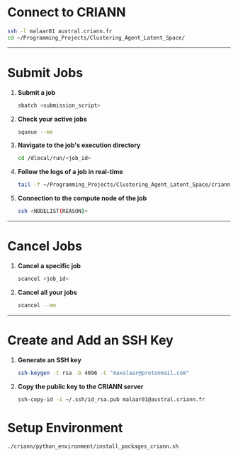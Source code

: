 # **Connect to CRIANN**  
```bash
ssh -l malaar01 austral.criann.fr  
cd ~/Programming_Projects/Clustering_Agent_Latent_Space/  
```

---

# **Submit Jobs**  
1. **Submit a job**  
   ```bash
   sbatch <submission_script>
   ```  

2. **Check your active jobs**  
   ```bash
   squeue --me
   ```  

3. **Navigate to the job's execution directory**  
   ```bash
   cd /dlocal/run/<job_id>
   ```  

4. **Follow the logs of a job in real-time**  
   ```bash
   tail -f ~/Programming_Projects/Clustering_Agent_Latent_Space/criann_log/<file_name>
   ```  

5. **Connection to the compute node of the job**
   ```bash
   ssh <NODELIST(REASON)>
   ```

---

# **Cancel Jobs**
1. **Cancel a specific job**  
   ```bash
   scancel <job_id>
   ```

2. **Cancel all your jobs**  
   ```bash
   scancel --me
   ```

---

# **Create and Add an SSH Key**  
1. **Generate an SSH key**  
   ```bash
   ssh-keygen -t rsa -b 4096 -C "maxalaar@protonmail.com"
   ```  

2. **Copy the public key to the CRIANN server**  
   ```bash
   ssh-copy-id -i ~/.ssh/id_rsa.pub malaar01@austral.criann.fr
   ```

# Setup Environment

```bash
./criann/python_environment/install_packages_criann.sh
```